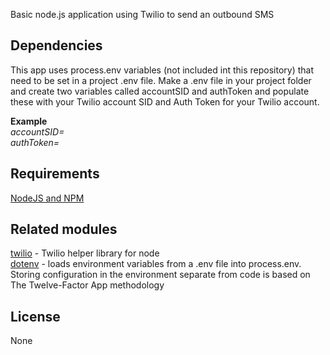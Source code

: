 Basic node.js application using Twilio to send an outbound SMS

## Dependencies
This app uses process.env variables (not included int this repository) that need to be set in a project .env file.  Make a .env file in your project folder and create two variables called accountSID and authToken and populate these with your Twilio account SID and Auth Token for your Twilio account.

**Example**  
   _accountSID=<enter your twilio account SID>_  
   _authToken=<enter your twilio auth Token>_  

## Requirements
[NodeJS and NPM](http://nodejs.org/download)   

## Related modules
[twilio](https://www.npmjs.com/package/twilio) - Twilio helper library for node   
[dotenv](https://www.npmjs.com/package/dotenv) - loads environment variables from a .env file into process.env. Storing configuration in the environment separate from code is based on The Twelve-Factor App methodology   

## License
None


